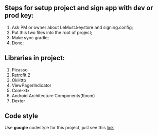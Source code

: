 ## Steps for setup project and sign app with dev or prod key:
1. Ask PM or owner about LeMust.keystore and signing.config;
2. Put this two files into the root of project;
3. Make sync gradle;
4. Done;

## Libraries in project:
  1. Picasso
  2. Retrofit 2
  3. OkHttp
  4. ViewPagerIndicator
  5. Core-ktx
  6. Android Architecture Components(Room)
  7. Dexter
  
## Code style
Use **google** codestyle for this project, just see this [link](https://github.com/HPI-Information-Systems/Metanome/wiki/Installing-the-google-styleguide-settings-in-intellij-and-eclipse)
 